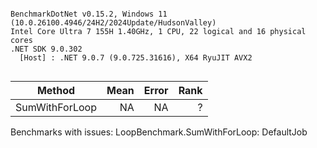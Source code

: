 ```

BenchmarkDotNet v0.15.2, Windows 11 (10.0.26100.4946/24H2/2024Update/HudsonValley)
Intel Core Ultra 7 155H 1.40GHz, 1 CPU, 22 logical and 16 physical cores
.NET SDK 9.0.302
  [Host] : .NET 9.0.7 (9.0.725.31616), X64 RyuJIT AVX2


```
| Method         | Mean | Error | Rank |
|--------------- |-----:|------:|-----:|
| SumWithForLoop |   NA |    NA |    ? |

Benchmarks with issues:
  LoopBenchmark.SumWithForLoop: DefaultJob
